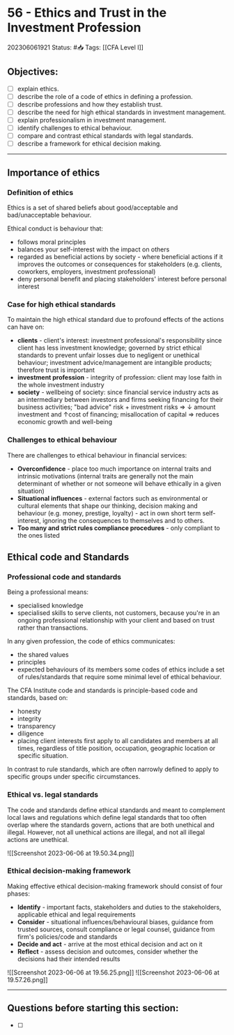 # 56 - Ethics and Trust in the Investment Profession
202306061921
Status: #📥 
Tags: [[CFA Level I]]

## Objectives:
- [ ] explain ethics.
- [ ] describe the role of a code of ethics in defining a profession.
- [ ] describe professions and how they establish trust.
- [ ] describe the need for high ethical standards in investment management.
- [ ] explain professionalism in investment management.
- [ ] identify challenges to ethical behaviour.
- [ ] compare and contrast ethical standards with legal standards.
- [ ] describe a framework for ethical decision making.
---
## Importance of ethics
### Definition of ethics
Ethics is a set of shared beliefs about good/acceptable and bad/unacceptable behaviour.

Ethical conduct is behaviour that:
- follows moral principles
- balances your self-interest with the impact on others
- regarded as beneficial actions by society - where beneficial actions if it improves the outcomes or consequences for stakeholders (e.g. clients, coworkers, employers, investment professional)
- deny personal benefit and placing stakeholders' interest before personal interest

### Case for high ethical standards
To maintain the high ethical standard due to profound effects of the actions can have on:
- **clients** - client's interest: investment professional's responsibility since client has less investment knowledge; governed by strict ethical standards to prevent unfair losses due to negligent or unethical behaviour; investment advice/management are intangible products; therefore trust is important
- **investment profession**  -  integrity of profession: client may lose faith in the whole investment industry
- **society** - wellbeing of society: since financial service industry acts as an intermediary between investors and firms seeking financing for their business activities; "bad advice" risk + investment risks ⇒ ↓ amount investment and ↑cost of financing; misallocation of capital ⇒ reduces economic growth and well-being

### Challenges to ethical behaviour
There are challenges to ethical behaviour in financial services:
- **Overconfidence** - place too much importance on internal traits and intrinsic motivations (internal traits are generally not the main determinant of whether or not someone will behave ethically in a given situation)
- **Situational influences** - external factors such as environmental or cultural elements that shape our thinking, decision making and behaviour (e.g. money, prestige, loyalty) - act in own short term self-interest, ignoring the consequences to themselves and to others.
- **Too many and strict rules compliance procedures** - only compliant to the ones listed

## Ethical code and Standards
### Professional code and standards
Being a professional means:
- specialised knowledge
- specialised skills 
to serve clients, not customers, because you're in an ongoing professional relationship with your client and based on trust rather than transactions.

In any given profession, the code of ethics communicates:
- the shared values
- principles
- expected behaviours of its members
some codes of ethics include a set of rules/standards that require some minimal level of ethical behaviour.

The CFA Institute code and standards is principle-based code and standards, based on:
- honesty
- integrity
- transparency
- diligence
- placing client interests first
apply to all candidates and members at all times, regardless of title position, occupation, geographic location or specific situation.

In contrast to rule standards, which are often narrowly defined to apply to specific groups under specific circumstances.

### Ethical vs. legal standards
The code and standards define ethical standards and meant to complement local laws and regulations which define legal standards that too often overlap where the standards govern, actions that are both unethical and illegal. However, not all unethical actions are illegal, and not all illegal actions are unethical.

![[Screenshot 2023-06-06 at 19.50.34.png]]

### Ethical decision-making framework
Making effective ethical decision-making framework should consist of four phases:
- **Identify** - important facts, stakeholders and duties to the stakeholders, applicable ethical and legal requirements
- **Consider** - situational influences/behavioural biases, guidance from trusted sources, consult compliance or legal counsel, guidance from firm's policies/code and standards
- **Decide and act** - arrive at the most ethical decision and act on it
- **Reflect** - assess decision and outcomes, consider whether the decisions had their intended results

![[Screenshot 2023-06-06 at 19.56.25.png]]
![[Screenshot 2023-06-06 at 19.57.26.png]]







---
## Questions before starting this section:
- [ ]